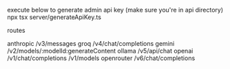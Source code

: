 execute below to generate admin api key (make sure you're in api directory)
npx tsx server/generateApiKey.ts 

routes

anthropic /v3/messages
groq /v4/chat/completions
gemini /v2/models/:modelId:generateContent
ollama /v5/api/chat
openai /v1/chat/completions /v1/models
openrouter /v6/chat/completions